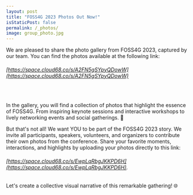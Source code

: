 ```yaml
---
layout: post
title: "FOSS4G 2023 Photos Out Now!"
isStaticPost: false
permalink: /_photos/
image: group_photo.jpg
---
```


We are pleased to share the photo gallery from FOSS4G 2023, captured by our team. You can find the photos available at the following link: 
###### [https://space.cloud68.co/s/A2FN5gSYpyQDowW](https://space.cloud68.co/s/A2FN5gSYpyQDowW)

&nbsp;

In the gallery, you will find a collection of photos that highlight the essence of FOSS4G. From inspiring keynote sessions and interactive workshops to lively networking events and social gatherings. 🌟

But that's not all! We want YOU to be part of the FOSS4G 2023 story. We invite all participants, speakers, volunteers, and organizers to contribute their own photos from the conference. Share your favorite moments, interactions, and highlights by uploading your photos directly to this link: 
###### [https://space.cloud68.co/s/EwpLqRbgJKKPD6H](https://space.cloud68.co/s/EwpLqRbgJKKPD6H). 

Let's create a collective visual narrative of this remarkable gathering! 🌐